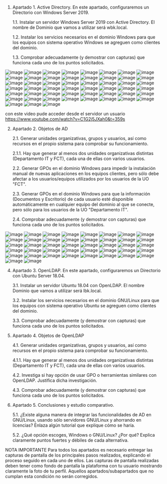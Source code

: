 1.	Apartado 1. Active Directory. En este apartado, configuraremos un Directorio con Windows Server 2019. 

    1.1.	Instalar un servidor Windows Server 2019 con Active Directory. El nombre de Dominio que vamos a utilizar será wbk.local.
    
    1.2.	Instalar los servicios necesarios en el dominio Windows para que los equipos con sistema operativo Windows se agreguen como clientes del dominio.
    
    1.3.	Comprobar adecuadamente (y demostrar con capturas) que funciona cada uno de los puntos solicitados.

![image](https://github.com/rolando1803/Administrador_de_sistemas_informaticos_de_red/assets/55965131/5b59b6fd-2e17-47a8-b218-7f065bfe2a23)
![image](https://github.com/rolando1803/Administrador_de_sistemas_informaticos_de_red/assets/55965131/9ea09b21-ebd0-4e1a-b295-8fc638d406b5)
![image](https://github.com/rolando1803/Administrador_de_sistemas_informaticos_de_red/assets/55965131/9971a2ee-62a5-4909-ad16-2ab8351e1d58)
![image](https://github.com/rolando1803/Administrador_de_sistemas_informaticos_de_red/assets/55965131/2f5fe202-df35-4db6-ab2b-34df2f97e9e4)
![image](https://github.com/rolando1803/Administrador_de_sistemas_informaticos_de_red/assets/55965131/07805042-5b67-4fff-8282-f95c85cb3b1d)
![image](https://github.com/rolando1803/Administrador_de_sistemas_informaticos_de_red/assets/55965131/ca425924-84c6-4c62-9a8c-5e8b8dc5304c)
![image](https://github.com/rolando1803/Administrador_de_sistemas_informaticos_de_red/assets/55965131/15bb3886-07c9-4ccf-8eb2-ba4f927b5c87)
![image](https://github.com/rolando1803/Administrador_de_sistemas_informaticos_de_red/assets/55965131/4a6fddb3-0177-48f8-a254-e047b748842d)
![image](https://github.com/rolando1803/Administrador_de_sistemas_informaticos_de_red/assets/55965131/5d2987ac-897d-41eb-b233-5ad3b4f5f94c)
![image](https://github.com/rolando1803/Administrador_de_sistemas_informaticos_de_red/assets/55965131/967b0d1b-557a-40e5-b42b-14374e1cbdab)
![image](https://github.com/rolando1803/Administrador_de_sistemas_informaticos_de_red/assets/55965131/39f34906-2456-4f56-bbe6-f7cfdadaaf1f)
![image](https://github.com/rolando1803/Administrador_de_sistemas_informaticos_de_red/assets/55965131/4a76fccc-a66d-4023-a3ee-2c27fcfe1935)
![image](https://github.com/rolando1803/Administrador_de_sistemas_informaticos_de_red/assets/55965131/c689ae9d-73a4-4c89-9984-6f87563b3ce9)
![image](https://github.com/rolando1803/Administrador_de_sistemas_informaticos_de_red/assets/55965131/e29c03be-e19c-4af3-9a9b-4ac5f3840a36)
![image](https://github.com/rolando1803/Administrador_de_sistemas_informaticos_de_red/assets/55965131/f8e68a28-f379-4e67-a16a-2f54abeae379)
![image](https://github.com/rolando1803/Administrador_de_sistemas_informaticos_de_red/assets/55965131/11c9ea9d-aed5-446b-98c4-1f69f472aa4a)
![image](https://github.com/rolando1803/Administrador_de_sistemas_informaticos_de_red/assets/55965131/486802b8-7163-416f-9205-8c05bafdda7e)
![image](https://github.com/rolando1803/Administrador_de_sistemas_informaticos_de_red/assets/55965131/11fbb715-2823-4f31-8101-f5799d549079)
![image](https://github.com/rolando1803/Administrador_de_sistemas_informaticos_de_red/assets/55965131/bac7417f-c119-4d84-b60f-b762875c01da)
![image](https://github.com/rolando1803/Administrador_de_sistemas_informaticos_de_red/assets/55965131/3cc66d7d-8989-4ea5-bdda-5635788e6c27)
![image](https://github.com/rolando1803/Administrador_de_sistemas_informaticos_de_red/assets/55965131/035371f2-6aa4-4843-a6a5-3ed9e5bf4488)
![image](https://github.com/rolando1803/Administrador_de_sistemas_informaticos_de_red/assets/55965131/47c45e03-ad04-4eca-8cbc-371bf117cdf8)
![image](https://github.com/rolando1803/Administrador_de_sistemas_informaticos_de_red/assets/55965131/efeca042-132b-42a9-b914-96e7233ff741)
![image](https://github.com/rolando1803/Administrador_de_sistemas_informaticos_de_red/assets/55965131/e6667f25-320b-4565-b308-bd971403c636)
![image](https://github.com/rolando1803/Administrador_de_sistemas_informaticos_de_red/assets/55965131/27a280d2-89bb-41c8-adbe-45dc871c79b3)
![image](https://github.com/rolando1803/Administrador_de_sistemas_informaticos_de_red/assets/55965131/0915e8c0-8a80-467a-9e99-3b4ebc7b89c9)
![image](https://github.com/rolando1803/Administrador_de_sistemas_informaticos_de_red/assets/55965131/aa8a1876-3ceb-40ab-9145-049906de573f)
![image](https://github.com/rolando1803/Administrador_de_sistemas_informaticos_de_red/assets/55965131/3e41e546-2d7b-4502-8d5d-5a982da717d7)
![image](https://github.com/rolando1803/Administrador_de_sistemas_informaticos_de_red/assets/55965131/6e5c3e7e-34b4-40a3-8efe-b8b376467341)
![image](https://github.com/rolando1803/Administrador_de_sistemas_informaticos_de_red/assets/55965131/5a474a71-3f34-44ce-8504-a38bcf83ec72)
![image](https://github.com/rolando1803/Administrador_de_sistemas_informaticos_de_red/assets/55965131/f63dddef-c952-4853-af49-147b1f978cc5)
![image](https://github.com/rolando1803/Administrador_de_sistemas_informaticos_de_red/assets/55965131/5a0c8c13-816a-4a2c-9e50-41068821bf5a)
![image](https://github.com/rolando1803/Administrador_de_sistemas_informaticos_de_red/assets/55965131/70ed83a2-2678-4f63-be75-21a32cf49fc9)
![image](https://github.com/rolando1803/Administrador_de_sistemas_informaticos_de_red/assets/55965131/a377c143-f606-476c-a6f8-7fa4ccc23398)
![image](https://github.com/rolando1803/Administrador_de_sistemas_informaticos_de_red/assets/55965131/ea66805b-17fa-4653-985e-049322f519f0)
![image](https://github.com/rolando1803/Administrador_de_sistemas_informaticos_de_red/assets/55965131/0ca46e7e-f945-4b98-a004-96355e558ed6)
![image](https://github.com/rolando1803/Administrador_de_sistemas_informaticos_de_red/assets/55965131/180cc7cd-daa4-4096-ac2c-d37294c25c46)
![image](https://github.com/rolando1803/Administrador_de_sistemas_informaticos_de_red/assets/55965131/c1ee68f4-0b79-402a-a3a8-176764f994e2)
![image](https://github.com/rolando1803/Administrador_de_sistemas_informaticos_de_red/assets/55965131/afee197b-7870-47ca-ad91-21028452bfdc)
![image](https://github.com/rolando1803/Administrador_de_sistemas_informaticos_de_red/assets/55965131/21fd5252-3428-4012-a3a8-35a9493971b1)
![image](https://github.com/rolando1803/Administrador_de_sistemas_informaticos_de_red/assets/55965131/958676a4-3b84-4a50-bf67-c7a2d6e9d1a7)
![image](https://github.com/rolando1803/Administrador_de_sistemas_informaticos_de_red/assets/55965131/eaeda3a8-b1bb-458e-889e-43c0acdb10d0)
![image](https://github.com/rolando1803/Administrador_de_sistemas_informaticos_de_red/assets/55965131/5fb30c8d-4a66-43c2-a29e-860e4814e2ad)
![image](https://github.com/rolando1803/Administrador_de_sistemas_informaticos_de_red/assets/55965131/1f027b92-6ee3-4338-adec-40a34d566f6c)
![image](https://github.com/rolando1803/Administrador_de_sistemas_informaticos_de_red/assets/55965131/c76c30bf-608b-42f4-9a87-5b7a0639f086)
![image](https://github.com/rolando1803/Administrador_de_sistemas_informaticos_de_red/assets/55965131/ead048c2-cc90-45b3-aee6-8efb985e3a47)
![image](https://github.com/rolando1803/Administrador_de_sistemas_informaticos_de_red/assets/55965131/d5fa05d0-5f2a-4487-9213-206fd1ca3d65)
![image](https://github.com/rolando1803/Administrador_de_sistemas_informaticos_de_red/assets/55965131/30d91f93-5c4b-4cff-ba05-ae9c3e392a5f)
![image](https://github.com/rolando1803/Administrador_de_sistemas_informaticos_de_red/assets/55965131/8c4c3fdb-48ae-4139-8651-fc3ba4b13f72)
![image](https://github.com/rolando1803/Administrador_de_sistemas_informaticos_de_red/assets/55965131/6cee5f37-4328-47a7-99e3-98a626d3f588)
![image](https://github.com/rolando1803/Administrador_de_sistemas_informaticos_de_red/assets/55965131/712195ee-d904-4504-912c-e026be15d625)

con este video pude acceder desde el servidor un usuario
https://www.youtube.com/watch?v=C1G2j5JXah0&t=359s






2.	Apartado 2. Objetos de AD

    2.1.	Generar unidades organizativas, grupos y usuarios, así como recursos en el propio sistema para comprobar su funcionamiento.
    
    2.1.1.	Hay que generar al menos dos unidades organizativas distintas (Departamento IT y FCT), cada una de ellas con varios usuarios.
    
    2.2.	Generar GPOs en el dominio Windows para impedir la instalación manual de nuevas aplicaciones en los equipos clientes, pero sólo debe afectar a los usuarios/equipos utilizados por los usuarios de la            UO  "FCT".
    
    2.3.	Generar GPOs en el dominio Windows para que la información (Documentos y Escritorio) de cada usuario esté disponible automáticamente en cualquier equipo del dominio al que se conecte, pero sólo para           los usuarios de la UO "Departamento IT".
    
    2.4.	Comprobar adecuadamente (y demostrar con capturas) que funciona cada uno de los puntos solicitados.
  	
![image](https://github.com/rolando1803/Administrador_de_sistemas_informaticos_de_red/assets/55965131/3f0ad210-e7e2-453f-add9-05352576eb5d)
![image](https://github.com/rolando1803/Administrador_de_sistemas_informaticos_de_red/assets/55965131/0f512796-5bea-48ef-80ce-ee646eb725c4)
![image](https://github.com/rolando1803/Administrador_de_sistemas_informaticos_de_red/assets/55965131/65101605-a86e-4447-a373-efbf9bbe0fad)
![image](https://github.com/rolando1803/Administrador_de_sistemas_informaticos_de_red/assets/55965131/37f0f45b-02cf-4745-9b42-536651baef5e)
![image](https://github.com/rolando1803/Administrador_de_sistemas_informaticos_de_red/assets/55965131/9b14c4df-0867-4b68-9361-601475abd44b)
![image](https://github.com/rolando1803/Administrador_de_sistemas_informaticos_de_red/assets/55965131/3ee91869-b1d1-4661-b415-22f631f4e021)
![image](https://github.com/rolando1803/Administrador_de_sistemas_informaticos_de_red/assets/55965131/052ba84c-979b-4931-bcdd-6dfa1c357761)
![image](https://github.com/rolando1803/Administrador_de_sistemas_informaticos_de_red/assets/55965131/85ce9d20-e210-4b35-ab36-fcb683afdb00)
![image](https://github.com/rolando1803/Administrador_de_sistemas_informaticos_de_red/assets/55965131/d74f3480-c553-4b25-8da6-800d9ae28c91)
![image](https://github.com/rolando1803/Administrador_de_sistemas_informaticos_de_red/assets/55965131/3d430a25-891a-4d88-ab69-e7ce04726d90)
![image](https://github.com/rolando1803/Administrador_de_sistemas_informaticos_de_red/assets/55965131/07ef2a87-7313-4dbc-96d5-71be6b310e07)
![image](https://github.com/rolando1803/Administrador_de_sistemas_informaticos_de_red/assets/55965131/08b1dcb1-ad41-4baf-825a-765bea6abc6b)
![image](https://github.com/rolando1803/Administrador_de_sistemas_informaticos_de_red/assets/55965131/5d84dd56-85e9-48eb-88c0-d3626986822e)
![image](https://github.com/rolando1803/Administrador_de_sistemas_informaticos_de_red/assets/55965131/734a28f0-883e-4668-8d35-8088da0211ec)
![image](https://github.com/rolando1803/Administrador_de_sistemas_informaticos_de_red/assets/55965131/0ce14bb4-1009-4b14-aa61-2a6eebfd3fbe)
![image](https://github.com/rolando1803/Administrador_de_sistemas_informaticos_de_red/assets/55965131/3425a2e1-ab1e-42a2-b0d3-4d8cdf7d53a0)
![image](https://github.com/rolando1803/Administrador_de_sistemas_informaticos_de_red/assets/55965131/a845da7d-2a44-42ad-976a-8441d4e62a70)
![image](https://github.com/rolando1803/Administrador_de_sistemas_informaticos_de_red/assets/55965131/2ec138a9-9be5-46e0-bc31-5f0fedfb000a)
![image](https://github.com/rolando1803/Administrador_de_sistemas_informaticos_de_red/assets/55965131/182e0a60-28a7-4a9d-bdcb-b4606c308fea)
![image](https://github.com/rolando1803/Administrador_de_sistemas_informaticos_de_red/assets/55965131/1f9fabe7-2b77-4294-aad1-ceb62c5f83b6)
![image](https://github.com/rolando1803/Administrador_de_sistemas_informaticos_de_red/assets/55965131/212711c5-3ddf-4f95-83a3-c63a5acdc2a4)
![image](https://github.com/rolando1803/Administrador_de_sistemas_informaticos_de_red/assets/55965131/0f02005d-afc7-4eb3-9f54-00dd6deedc6f)
![image](https://github.com/rolando1803/Administrador_de_sistemas_informaticos_de_red/assets/55965131/08d7f2cd-c121-4d23-af20-b1b75d3b5473)
![image](https://github.com/rolando1803/Administrador_de_sistemas_informaticos_de_red/assets/55965131/335716cd-8519-47ef-90b3-1fe6af6e14f8)
![image](https://github.com/rolando1803/Administrador_de_sistemas_informaticos_de_red/assets/55965131/f617250e-2bca-4fa0-b9c8-a61e4e3d30af)
![image](https://github.com/rolando1803/Administrador_de_sistemas_informaticos_de_red/assets/55965131/9c92ebcd-dd46-4520-b839-5524be34ab0d)
![image](https://github.com/rolando1803/Administrador_de_sistemas_informaticos_de_red/assets/55965131/a5f3156a-2205-47b3-9cb3-9be21f5a6628)
![image](https://github.com/rolando1803/Administrador_de_sistemas_informaticos_de_red/assets/55965131/c3a15419-ab96-40f1-bf03-6d472b73fe60)
![image](https://github.com/rolando1803/Administrador_de_sistemas_informaticos_de_red/assets/55965131/b76edbbc-0d6c-481d-9a07-8954026844e6)
![image](https://github.com/rolando1803/Administrador_de_sistemas_informaticos_de_red/assets/55965131/8deb5707-6c7c-4bb0-a3d6-70a3b7961ff5)
![image](https://github.com/rolando1803/Administrador_de_sistemas_informaticos_de_red/assets/55965131/d3ca264f-535c-4d98-a7eb-edf7302ffb87)
![image](https://github.com/rolando1803/Administrador_de_sistemas_informaticos_de_red/assets/55965131/029cce06-61c1-4cff-9068-6c30c758fb99)
![image](https://github.com/rolando1803/Administrador_de_sistemas_informaticos_de_red/assets/55965131/240658f1-c974-43c9-b075-81fcabb2b486)
![image](https://github.com/rolando1803/Administrador_de_sistemas_informaticos_de_red/assets/55965131/a6644b86-fc2a-4f23-b289-7cc90f3da924)
![image](https://github.com/rolando1803/Administrador_de_sistemas_informaticos_de_red/assets/55965131/c1992259-eae6-4532-91a8-2f8704deccfe)
![image](https://github.com/rolando1803/Administrador_de_sistemas_informaticos_de_red/assets/55965131/6a959c64-1f85-4465-8c79-c9f68fd1d85d)
![image](https://github.com/rolando1803/Administrador_de_sistemas_informaticos_de_red/assets/55965131/9e66d181-3b6f-4b73-aaea-8a72e352bd3f)
![image](https://github.com/rolando1803/Administrador_de_sistemas_informaticos_de_red/assets/55965131/435a0ff6-99d3-4b3a-9154-568ae82840d6)
![image](https://github.com/rolando1803/Administrador_de_sistemas_informaticos_de_red/assets/55965131/8773f671-6d32-43e5-be29-1525baed46ed)
![image](https://github.com/rolando1803/Administrador_de_sistemas_informaticos_de_red/assets/55965131/dfa372c0-4d65-450b-8d10-c322f002615f)
![image](https://github.com/rolando1803/Administrador_de_sistemas_informaticos_de_red/assets/55965131/ca23de03-00e1-4fd5-bb58-7f34f9982b5e)
![image](https://github.com/rolando1803/Administrador_de_sistemas_informaticos_de_red/assets/55965131/1d271a5d-bfdf-4d4f-93c8-d4e0a768a106)






4.	Apartado 3. OpenLDAP. En este apartado, configuraremos un Directorio con Ubuntu Server 18.04.

    3.1.	Instalar un servidor Ubuntu 18.04 con OpenLDAP. El nombre Dominio que vamos a utilizar será lbk.local.
    
    3.2.	Instalar los servicios necesarios en el dominio GNU/Linux para que los equipos con sistema operativo Ubuntu se agreguen como clientes del dominio.
    
    3.3.	Comprobar adecuadamente (y demostrar con capturas) que funciona cada uno de los puntos solicitados.

5.	Apartado 4. Objetos de OpenLDAP

    4.1.	Generar unidades organizativas, grupos y usuarios, así como recursos en el propio sistema para comprobar su funcionamiento.
    
    4.1.1.	Hay que generar al menos dos unidades organizativas distintas (Departamento IT y FCT), cada una de ellas con varios usuarios.
    
    4.2.	Investiga si hay opción de usar GPO o herramientas similares con OpenLDAP. Justifica dicha investigación.
    
    4.3.	Comprobar adecuadamente (y demostrar con capturas) que funciona cada uno de los puntos solicitados.

6.	Apartado 5. Conclusiones y estudio comparativo.

    5.1.	¿Existe alguna manera de integrar las funcionalidades de AD en GNU/Linux, usando sólo servidores GNU/Linux y ahorrando en licencias? Enlaza algún tutorial que explique cómo se haría.
    
    5.2.	¿Qué opción escoges, Windows o GNU/Linux? ¿Por qué? Explica claramente puntos fuertes y débiles de cada alternativa.

NOTA IMPORTANTE
Para todos los apartados es necesario entregar las capturas de pantalla de los principales pasos realizados, explicando el proceso seguido en cada uno de ellos. Las capturas de pantalla realizadas deben tener como fondo de pantalla la plataforma con tu usuario mostrando claramente la foto de tu perfil. Aquellos apartados/subapartados que no cumplan esta condición no serán corregidos.
